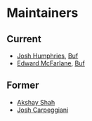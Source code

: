 Maintainers
===========

## Current
* [Josh Humphries](https://github.com/jhump), [Buf](https://buf.build)
* [Edward McFarlane](https://github.com/emcfarlane), [Buf](https://buf.build)

## Former
* [Akshay Shah](https://github.com/akshayjshah)
* [Josh Carpeggiani](https://github.com/joshcarp)
